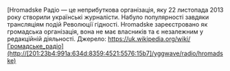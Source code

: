 [Hromadske Радіо — це неприбуткова організація, яку 22 листопада 2013 року створили українські журналісти. Набуло популярності завдяки трансляціям подій Революції гідності. Hromadske зареєстровано як громадська організація, вона не має власників та є незалежним у редакційній діяльності. Джерело: https://uk.wikipedia.org/wiki/Громадське_радіо](http://[201:23b4:991a:634d:8359:4521:5576:15b7]/yggwave/radio/hromadske)
